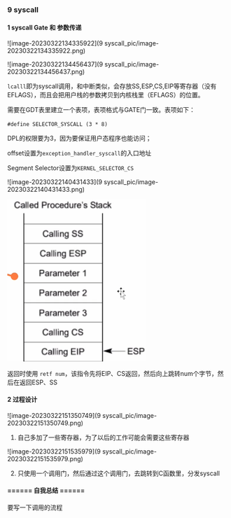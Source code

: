 ### 9 syscall

#### 1 syscall Gate 和 参数传递

![image-20230322134335922](9 syscall_pic/image-20230322134335922.png)

![image-20230322134456437](9 syscall_pic/image-20230322134456437.png)

`lcalll`即为syscall调用，和中断类似，会存放SS,ESP,CS,EIP等寄存器（没有EFLAGS），而且会把用户栈的参数拷贝到内核栈里（EFLAGS）的位置。



需要在GDT表里建立一个表项，表项格式与GATE门一致。表项如下：

`#define SELECTOR_SYSCALL (3 * 8)`

DPL的权限要为3，因为要保证用户态程序也能访问；

offset设置为`exception_handler_syscall`的入口地址

Segment Selector设置为`KERNEL_SELECTOR_CS`



![image-20230322140431433](9 syscall_pic/image-20230322140431433.png)



<img src="9 syscall_pic/image-20230322150945962.png" alt="image-20230322150945962" style="zoom:67%;" />

返回时使用 `retf num`，该指令先将EIP、CS返回，然后向上跳转num个字节，然后在返回ESP、SS



#### 2 过程设计

![image-20230322151350749](9 syscall_pic/image-20230322151350749.png)

1. 自己多加了一些寄存器，为了以后的工作可能会需要这些寄存器



![image-20230322151535979](9 syscall_pic/image-20230322151535979.png)

2. 只使用一个调用门，然后通过这个调用门，去跳转到C函数里，分发syscall





#### ====== 自我总结 ======

要写一下调用的流程
